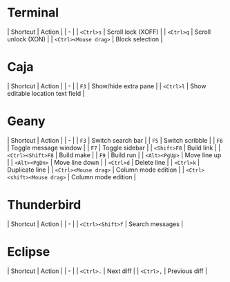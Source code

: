 # Terminal

| Shortcut | Action |
| - |
| `<Ctrl>s`						| Scroll lock (XOFF) |
| `<Ctrl>q`						| Scroll unlock (XON) |
| `<Ctrl><Mouse drag>`			| Block selection |

# Caja

| Shortcut | Action |
| - |
| `F3`							| Show/hide extra pane |
| `<Ctrl>l`						| Show editable location text field |

# Geany

| Shortcut | Action |
| - |
| `F3`							| Switch search bar |
| `F5`							| Switch scribble |
| `F6`							| Toggle message window |
| `F7`							| Toggle sidebar |
| `<Shift>F8`					| Build link |
| `<Ctrl><Shift>F8`				| Build make |
| `F9`							| Build run |
| `<Alt><PgUp>`					| Move line up |
| `<Alt><PgDn>`					| Move line down |
| `<Ctrl>d`						| Delete line |
| `<Ctrl>k`						| Duplicate line |
| `<Ctrl><Mouse drag>`			| Column mode edition |
| `<Ctrl><shift><Mouse drag>`	| Column mode edition |

# Thunderbird

| Shortcut | Action |
| - |
| `<Ctrl><Shift>f`				| Search messages |

# Eclipse

| Shortcut | Action |
| - |
| `<Ctrl>.`						| Next diff |
| `<Ctrl>,`						| Previous diff |
